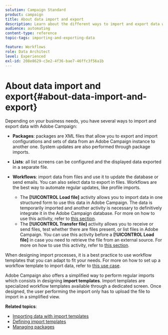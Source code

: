 ```yaml
---
solution: Campaign Standard
product: campaign
title: About data import and export
description: Learn about the different ways to import and export data with Adobe Campaign.
audience: automating
content-type: reference
topic-tags: importing-and-exporting-data

feature: Workflows
role: Data Architect
level: Experienced
exl-id: 208e8629-c3e2-4f36-bae7-46ffc3f56a1b
---
```

# About data import and export{#about-data-import-and-export}

Depending on your business needs, you have several ways to import and export data with Adobe Campaign:

* **Packages**: packages are XML files that allow you to export and import configurations and sets of data from an Adobe Campaign instance to another one. System updates are also performed through package imports.
* **Lists**: all list screens can be configured and the displayed data exported in a separate file.
* **Workflows**: import data from files and use it to update the database or send emails. You can also select data to export in files. Workflows are the best way to automate regular updates, like profile imports.

    * The **[!UICONTROL Load file]** activity allows you to import data in one structured form to use this data in Adobe Campaign. The data is temporarily imported and another activity is necessary to definitively integrate it in the Adobe Campaign database. For more on how to use this activity, refer to [this section](../../automating/using/load-file.md).
    * The **[!UICONTROL Transfer file]** activity allows you to receive or send files, test whether there are files present, or list files in Adobe Campaign. You can use this activity before a **[!UICONTROL Load file]** in case you need to retrieve the file from an external source. For more on how to use this activity, refer to [this section](../../automating/using/transfer-file.md).

When designing import processes, it is a best practice to use workflow templates that you can adapt to fit your needs. For more on how to set up a workflow template to import data, refer to [this use case](../../automating/using/creating-import-workflow-templates.md).

Adobe Campaign also offers a simplified way to perform regular imports which consists in designing **import templates**. Import templates are specialized workflow templates available through a dedicated screen. Once designed, the user performing the import only has to upload the file to import in a simplified view.

**Related topics**:

* [Importing data with import templates](../../automating/using/importing-data-with-import-templates.md)
* [Defining import templates](../../automating/using/importing-data-with-import-templates.md#setting-up-import-templates)
* [Managing packages](../../automating/using/managing-packages.md)
